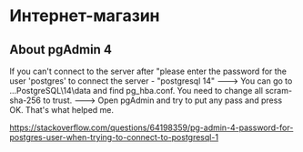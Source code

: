 # Интернет-магазин

## About pgAdmin 4

If you can't connect to the server after "please enter the password for the user 'postgres' to connect the server - "postgresql 14" --->
You can go to ...PostgreSQL\14\data and find pg_hba.conf. You need to change all scram-sha-256 to trust. --->
Open pgAdmin and try to put any pass and press OK.
That's what helped me.

https://stackoverflow.com/questions/64198359/pg-admin-4-password-for-postgres-user-when-trying-to-connect-to-postgresql-1

